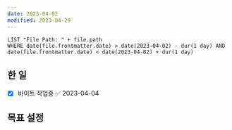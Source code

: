 ```yaml
---
date: 2023-04-02
modified: 2023-04-29
---
```


```dataview
LIST "File Path: " + file.path
WHERE date(file.frontmatter.date) > date(2023-04-02) - dur(1 day) AND date(file.frontmatter.date) < date(2023-04-02) + dur(1 day)
```

## 한 일

- [x] 바이트 작업중 ✅ 2023-04-04

## 목표 설정

